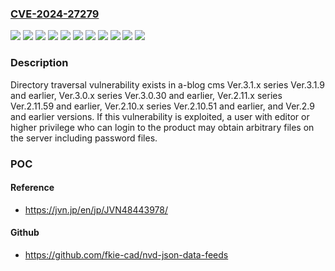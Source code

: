 ### [CVE-2024-27279](https://cve.mitre.org/cgi-bin/cvename.cgi?name=CVE-2024-27279)
![](https://img.shields.io/static/v1?label=Product&message=a-blog%20cms%20Ver.2.10.x%20series&color=blue)
![](https://img.shields.io/static/v1?label=Product&message=a-blog%20cms%20Ver.2.11.x%20series&color=blue)
![](https://img.shields.io/static/v1?label=Product&message=a-blog%20cms%20Ver.3.0.x%20series&color=blue)
![](https://img.shields.io/static/v1?label=Product&message=a-blog%20cms%20Ver.3.1.x%20series&color=blue)
![](https://img.shields.io/static/v1?label=Product&message=a-blog%20cms&color=blue)
![](https://img.shields.io/static/v1?label=Version&message=%3D%20Ver.2.10.51%20and%20earlier%20&color=brighgreen)
![](https://img.shields.io/static/v1?label=Version&message=%3D%20Ver.2.11.59%20and%20earlier%20&color=brighgreen)
![](https://img.shields.io/static/v1?label=Version&message=%3D%20Ver.2.9%20and%20earlier%20%20&color=brighgreen)
![](https://img.shields.io/static/v1?label=Version&message=%3D%20Ver.3.0.30%20and%20earlier%20&color=brighgreen)
![](https://img.shields.io/static/v1?label=Version&message=%3D%20Ver.3.1.9%20and%20earlier%20&color=brighgreen)
![](https://img.shields.io/static/v1?label=Vulnerability&message=Directory%20traversal&color=brighgreen)

### Description

Directory traversal vulnerability exists in a-blog cms Ver.3.1.x series Ver.3.1.9 and earlier, Ver.3.0.x series Ver.3.0.30 and earlier, Ver.2.11.x series Ver.2.11.59 and earlier, Ver.2.10.x series Ver.2.10.51 and earlier, and Ver.2.9 and earlier versions. If this vulnerability is exploited, a user with editor or higher privilege who can login to the product may obtain arbitrary files on the server including password files.

### POC

#### Reference
- https://jvn.jp/en/jp/JVN48443978/

#### Github
- https://github.com/fkie-cad/nvd-json-data-feeds

